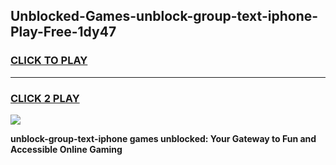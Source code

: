 
## Unblocked-Games-unblock-group-text-iphone-Play-Free-1dy47
<h3>
<a href="https://premium76.site?title=unblock-group-text-iphone&ref=21A">CLICK TO PLAY</a></h3>
<hr>

<h3>
<a href="https://premium76.site?title=unblock-group-text-iphone&ref=21A">CLICK 2 PLAY</a>
  
</h3>

<a href="https://premium76.site?title=unblock-group-text-iphone&ref=21A"><img src="https://clearcache.store/games.png"></a>


**unblock-group-text-iphone games unblocked: Your Gateway to Fun and Accessible Online Gaming**

